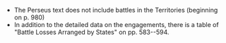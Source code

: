 - The Perseus text does not include battles in the Territories (beginning on p. 980)
- In addition to the detailed data on the engagements, there is a table of
  "Battle Losses Arranged by States" on pp. 583--594.
